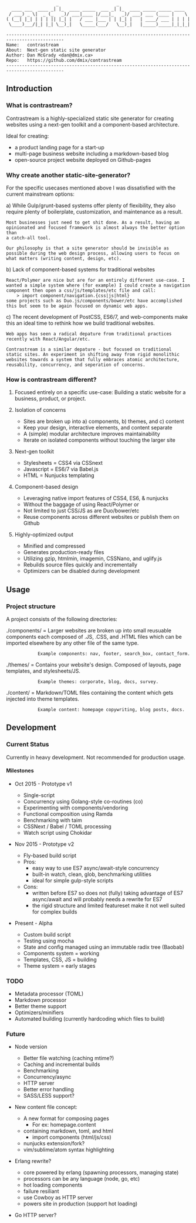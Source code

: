                        _                      _
      ____ ___  ____ _| |_  ____ _____  ___ _| |_  ____ _____ _____ ____
     / ___) _ \|  _ (_   _)/ ___|____ |/___|_   _)/ ___) ___ (____ |    \
    ( (__| |_| | | | || |_| |   / ___ |___ | | |_| |   | ____/ ___ | | | |
     \____)___/|_| |_| \__)_|   \_____(___/   \__)_|   |_____)_____|_|_|_|

    --------------------------------------------------------------------------------------------
    Name:   contrastream
    About:  Next-gen static site generator
    Author: Dan McGrady <dan@dmix.ca>
    Repo:   https://github.com/dmix/contrastream
    --------------------------------------------------------------------------------------------
    

## Introduction

### What is contrastream?

Contrastream is a highly-specialized static site generator for creating
websites using a next-gen toolkit and a component-based architecture.

Ideal for creating:

- a product landing page for a start-up
- multi-page business website including a markdown-based blog
- open-source project website deployed on Github-pages

### Why create another static-site-generator?

For the specific usecases mentioned above I was dissatisfied with the current
mainstream options:

a) While Gulp/grunt-based systems offer plenty of flexibility, they also
require plenty of boilerplate, customization, and maintenance as a result.

    Most businesses just need to get shit done. As a result, having an
    opinionated and focused framework is almost always the better option than
    a catch-all tool.

    Our philosophy is that a site generator should be invisible as
    possible during the web design process, allowing users to focus on
    what matters (writing content, design, etc).

b) Lack of component-based systems for traditional websites

    React/Polymer are nice but are for an entirely different use-case. I
    wanted a simple system where (for example) I could create a navigation
    component then open a css/js/templates/etc file and call:
        > import component/navigation.{css|js|html}
    some projects such as Duo.js/components/bower/etc have accomplished
    this but seem to be again focused on dynamic web apps.

c) The recent development of PostCSS, ES6/7, and web-components make this an
   ideal time to rethink how we build traditional websites.

    Web apps has seen a radical depature from traditional practices
    recently with React/Angular/etc.

    Contrastream is a similar depature - but focused on traditional
    static sites. An experiment in shifting away from rigid monolithic
    websites towards a system that fully embraces atomic architecture,
    reusability, concurrency, and seperation of concerns.

### How is contrastream different?

1. Focused entirely on a specific use-case: Building a static website for a
   business, product, or project.

2. Isolation of concerns
    - Sites are broken up into a) components, b) themes, and c) content
    - Keep your design, interactive elements, and content separate
    - A (simple) modular architecture improves maintainability
    - Iterate on isolated components without touching the larger site

3. Next-gen toolkit
    - Stylesheets = CSS4 via CSSnext
    - Javascript = ES6/7 via Babel.js
    - HTML = Nunjucks templating

4. Component-based design
    - Leveraging native import features of CSS4, ES6, & nunjucks
    - Without the baggage of using React/Polymer or
    - Not limited to just CSS/JS as are Duo/bower/etc
    - Reuse components across different websites or publish them on Github

5. Highly-optimized output
    - Minified and compressed
    - Generates production-ready files
    - Utilizing gzip, htmlmin, imagemin, CSSNano, and uglify.js
    - Rebuilds source files quickly and incrementally
    - Optimizers can be disabled during development


## Usage

### Project structure

A project consists of the following directories:

./components/ = Larger websites are broken up into small reusuable components
                each composed of .JS, .CSS, and .HTML files which can be
                imported elsewhere by any other file of the same type.

                Example components: nav, footer, search_box, contact_form.

./themes/     = Contains your website's design. Composed of layouts,
                page templates, and stylesheets/JS.

                Example themes: corporate, blog, docs, survey.

./content/    = Markdown/TOML files containing the content which gets
                injected into theme templates.

                Example content: homepage copywriting, blog posts, docs.


## Development

### Current Status

Currently in heavy development. Not recommended for production usage.

#### Milestones

- Oct 2015 - Prototype v1
    - Single-script
    - Concurrency using Golang-style co-routines (co)
    - Experimenting with components/vendoring
    - Functional composition using Ramda
    - Benchmarking with taim
    - CSSNext / Babel / TOML processing
    - Watch script using Chokidar

- Nov 2015 - Prototype v2
    - Fly-based build script
    - Pros:
        - easy way to use ES7 async/await-style concurrency
        - built-in watch, clean, glob, benchmarking utilities
        - ideal for simple gulp-style scripts
    - Cons:
        - written before ES7 so does not (fully) taking advantage of ES7 async/await and will probably needs a rewrite for ES7
        - the rigid structure and limited featureset make it not well suited for complex builds

- Present - Alpha
    - Custom build script
    - Testing using mocha
    - State and config managed using an immutable radix tree (Baobab)
    - Components system  = working
    - Templates, CSS, JS = building
    - Theme system = early stages

### TODO

- Metadata processor (TOML)
- Markdown processor
- Better theme support
- Optimizers/minifiers
- Automated building (currently hardcoding which files to build)

### Future

- Node version
    - Better file watching (caching mtime?)
    - Caching and incremental builds
    - Benchmarking
    - Concurrency/async
    - HTTP server
    - Better error handling
    - SASS/LESS support?

- New content file concept:
    - A new format for composing pages
        - For ex: homepage.content
    - containing markdown, toml, and html
        - import components (html/js/css)
    - nunjucks extension/fork?
    - vim/sublime/atom syntax highlighting

- Erlang rewrite?
    - core powered by erlang (spawning processors, managing state)
    - processors can be any language (node, go, etc)
    - hot loading components
    - failure resiliant
    - use Cowboy as HTTP server
    - powers site in production (support hot loading)

- Go HTTP server?
